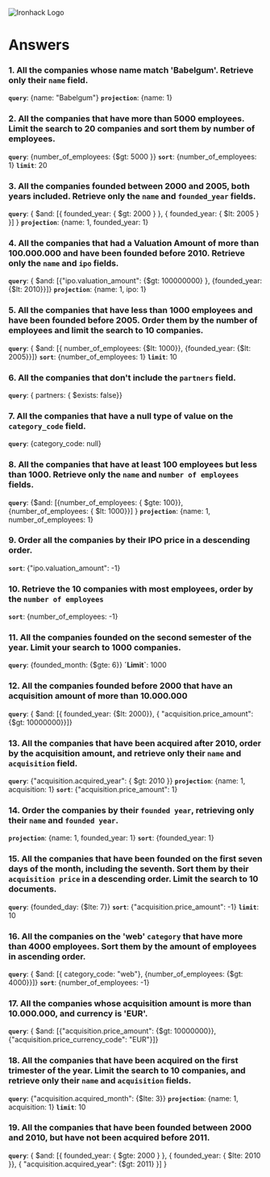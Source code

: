 ![Ironhack Logo](https://i.imgur.com/1QgrNNw.png)

# Answers

### 1. All the companies whose name match 'Babelgum'. Retrieve only their `name` field.

**`query`**: {name: "Babelgum"} 
**`projection`**: {name: 1}

### 2. All the companies that have more than 5000 employees. Limit the search to 20 companies and sort them by **number of employees**.

**`query`**: {number_of_employees: {$gt: 5000 }} 
**`sort`**: {number_of_employees: 1} 
**`limit`**: 20

### 3. All the companies founded between 2000 and 2005, both years included. Retrieve only the `name` and `founded_year` fields.

**`query`**: { $and: [{ founded_year: { $gt: 2000 } }, { founded_year: { $lt: 2005 } }] } 
**`projection`**: {name: 1, founded_year: 1}

### 4. All the companies that had a Valuation Amount of more than 100.000.000 and have been founded before 2010. Retrieve only the `name` and `ipo` fields.

**`query`**: { $and: [{"ipo.valuation_amount": {$gt: 100000000} }, {founded_year: {$lt: 2010}}]}
**`projection`**: {name: 1, ipo: 1}

### 5. All the companies that have less than 1000 employees and have been founded before 2005. Order them by the number of employees and limit the search to 10 companies.

**`query`**: { $and: [{ number_of_employees: {$lt: 1000}}, {founded_year: {$lt: 2005}}]}
**`sort`**: {number_of_employees: 1} 
**`limit`**: 10

### 6. All the companies that don't include the `partners` field.

**`query`**: { partners: { $exists: false}}

### 7. All the companies that have a null type of value on the `category_code` field.

**`query`**: {category_code: null}

### 8. All the companies that have at least 100 employees but less than 1000. Retrieve only the `name` and `number of employees` fields.

**`query`**: {$and: [{number_of_employees: { $gte: 100}}, {number_of_employees: { $lt: 1000}}] }
**`projection`**: {name: 1, number_of_employees: 1}

### 9. Order all the companies by their IPO price in a descending order.

**`sort`**: {"ipo.valuation_amount": -1}

### 10. Retrieve the 10 companies with most employees, order by the `number of employees`

**`sort`**: {number_of_employees: -1}

### 11. All the companies founded on the second semester of the year. Limit your search to 1000 companies.

**`query`**: {founded_month: {$gte: 6}}
**´Limit`**: 1000

### 12. All the companies founded before 2000 that have an acquisition amount of more than 10.000.000

**`query`**: { $and: [{ founded_year: {$lt: 2000}}, { "acquisition.price_amount": {$gt: 10000000}}]}

### 13. All the companies that have been acquired after 2010, order by the acquisition amount, and retrieve only their `name` and `acquisition` field.

**`query`**: {"acquisition.acquired_year": { $gt: 2010 }}
**`projection`**: {name: 1, acquisition: 1}
**`sort`**: {"acquisition.price_amount": 1}

### 14. Order the companies by their `founded year`, retrieving only their `name` and `founded year`.

 **`projection`**: {name: 1, founded_year: 1}
 **`sort`**: {founded_year: 1}

### 15. All the companies that have been founded on the first seven days of the month, including the seventh. Sort them by their `acquisition price` in a descending order. Limit the search to 10 documents.

**`query`**: {founded_day: {$lte: 7}}
**`sort`**: {"acquisition.price_amount": -1}
**`limit`**: 10

### 16. All the companies on the 'web' `category` that have more than 4000 employees. Sort them by the amount of employees in ascending order.

**`query`**: { $and: [{ category_code: "web"}, {number_of_employees: {$gt: 4000}}]}
**`sort`**: {number_of_employees: -1}

### 17. All the companies whose acquisition amount is more than 10.000.000, and currency is 'EUR'.

**`query`**: { $and: [{"acquisition.price_amount": {$gt: 10000000}}, {"acquisition.price_currency_code": "EUR"}]}

### 18. All the companies that have been acquired on the first trimester of the year. Limit the search to 10 companies, and retrieve only their `name` and `acquisition` fields.

**`query`**: {"acquisition.acquired_month": {$lte: 3}}
**`projection`**: {name: 1, acquisition: 1}
**`limit`**: 10

### 19. All the companies that have been founded between 2000 and 2010, but have not been acquired before 2011.

**`query`**: { $and: [{ founded_year: { $gte: 2000 } }, { founded_year: { $lte: 2010 }}, { "acquisition.acquired_year": {$gt: 2011} }] }
